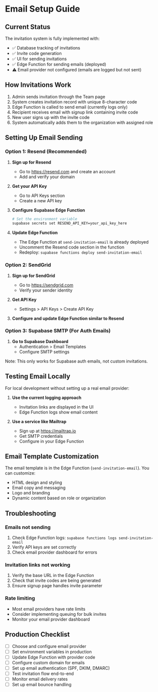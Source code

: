 # Email Setup Guide

## Current Status

The invitation system is fully implemented with:
- ✅ Database tracking of invitations
- ✅ Invite code generation
- ✅ UI for sending invitations
- ✅ Edge Function for sending emails (deployed)
- ⚠️ Email provider not configured (emails are logged but not sent)

## How Invitations Work

1. Admin sends invitation through the Team page
2. System creates invitation record with unique 8-character code
3. Edge Function is called to send email (currently logs only)
4. Recipient receives email with signup link containing invite code
5. New user signs up with the invite code
6. System automatically adds them to the organization with assigned role

## Setting Up Email Sending

### Option 1: Resend (Recommended)

1. **Sign up for Resend**
   - Go to https://resend.com and create an account
   - Add and verify your domain

2. **Get your API Key**
   - Go to API Keys section
   - Create a new API key

3. **Configure Supabase Edge Function**
   ```bash
   # Set the environment variable
   supabase secrets set RESEND_API_KEY=your_api_key_here
   ```

4. **Update Edge Function**
   - The Edge Function at `send-invitation-email` is already deployed
   - Uncomment the Resend code section in the function
   - Redeploy: `supabase functions deploy send-invitation-email`

### Option 2: SendGrid

1. **Sign up for SendGrid**
   - Go to https://sendgrid.com
   - Verify your sender identity

2. **Get API Key**
   - Settings > API Keys > Create API Key

3. **Configure and update Edge Function similar to Resend**

### Option 3: Supabase SMTP (For Auth Emails)

1. **Go to Supabase Dashboard**
   - Authentication > Email Templates
   - Configure SMTP settings

Note: This only works for Supabase auth emails, not custom invitations.

## Testing Email Locally

For local development without setting up a real email provider:

1. **Use the current logging approach**
   - Invitation links are displayed in the UI
   - Edge Function logs show email content

2. **Use a service like Mailtrap**
   - Sign up at https://mailtrap.io
   - Get SMTP credentials
   - Configure in your Edge Function

## Email Template Customization

The email template is in the Edge Function (`send-invitation-email`). You can customize:
- HTML design and styling
- Email copy and messaging
- Logo and branding
- Dynamic content based on role or organization

## Troubleshooting

### Emails not sending
1. Check Edge Function logs: `supabase functions logs send-invitation-email`
2. Verify API keys are set correctly
3. Check email provider dashboard for errors

### Invitation links not working
1. Verify the base URL in the Edge Function
2. Check that invite codes are being generated
3. Ensure signup page handles invite parameter

### Rate limiting
- Most email providers have rate limits
- Consider implementing queuing for bulk invites
- Monitor your email provider dashboard

## Production Checklist

- [ ] Choose and configure email provider
- [ ] Set environment variables in production
- [ ] Update Edge Function with provider code
- [ ] Configure custom domain for emails
- [ ] Set up email authentication (SPF, DKIM, DMARC)
- [ ] Test invitation flow end-to-end
- [ ] Monitor email delivery rates
- [ ] Set up email bounce handling